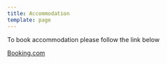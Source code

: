 ```yaml
---
title: Accommodation
template: page
---
```

To book accommodation please follow the link below

[Booking.com](https://www.booking.com/hotel/gb/the-lion-inn-theberton.en-gb.html#tab-main)